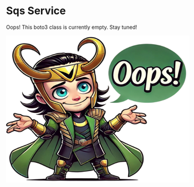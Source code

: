 # Sqs Service

Oops! This boto3 class is currently empty. Stay tuned!

<img src="../images/oops_loki.png" width="500" height="400" title="Oops Loki">
